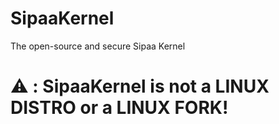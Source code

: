 # SipaaKernel
The open-source and secure Sipaa Kernel

# ⚠️ : SipaaKernel is not a LINUX DISTRO or a LINUX FORK!
